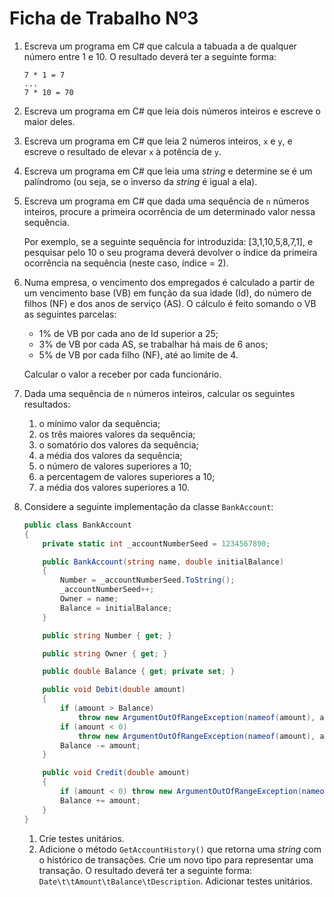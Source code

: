 # Ficha de Trabalho Nº3

1.  Escreva um programa em C# que calcula a tabuada a de qualquer número entre 1 e 10. O resultado deverá ter a seguinte forma:

        7 * 1 = 7
        ...
        7 * 10 = 70

2.  Escreva um programa em C# que leia dois números inteiros e escreve o maior deles.

3.  Escreva um programa em C# que leia 2 números inteiros, `x` e `y`, e escreve o resultado de elevar `x` à potência de `y`.

4.  Escreva um programa em C# que leia uma _string_ e determine se é um palíndromo (ou seja, se o inverso da _string_ é igual a ela).

5.  Escreva um programa em C# que dada uma sequência de `n` números inteiros, procure a primeira ocorrência de um determinado valor nessa sequência.

    Por exemplo, se a seguinte sequência for introduzida: [3,1,10,5,8,7,1], e pesquisar pelo 10 o seu programa deverá devolver o índice da primeira ocorrência na sequência (neste caso, índice = 2).

6.  Numa empresa, o vencimento dos empregados é calculado a partir de um vencimento base (VB) em função da sua idade (Id), do número de filhos (NF) e dos anos de serviço (AS). O cálculo é feito somando o VB as seguintes parcelas:

    - 1% de VB por cada ano de Id superior a 25;
    - 3% de VB por cada AS, se trabalhar há mais de 6 anos;
    - 5% de VB por cada filho (NF), até ao limite de 4.

    Calcular o valor a receber por cada funcionário.

7.  Dada uma sequência de `n` números inteiros, calcular os seguintes resultados:

    1. o mínimo valor da sequência;
    2. os três maiores valores da sequência;
    3. o somatório dos valores da sequência;
    4. a média dos valores da sequência;
    5. o número de valores superiores a 10;
    6. a percentagem de valores superiores a 10;
    7. a média dos valores superiores a 10.

8. Considere a seguinte implementação da classe `BankAccount`:

    ```c#
    public class BankAccount
    {
        private static int _accountNumberSeed = 1234567890;

        public BankAccount(string name, double initialBalance)
        {
            Number = _accountNumberSeed.ToString();
            _accountNumberSeed++;
            Owner = name;
            Balance = initialBalance;
        }

        public string Number { get; }

        public string Owner { get; }

        public double Balance { get; private set; }

        public void Debit(double amount)
        {
            if (amount > Balance)
                throw new ArgumentOutOfRangeException(nameof(amount), amount, "Debit amount exceeds balance!");
            if (amount < 0)
                throw new ArgumentOutOfRangeException(nameof(amount), amount, "Debit amount is less than zero!");
            Balance -= amount;
        }

        public void Credit(double amount)
        {
            if (amount < 0) throw new ArgumentOutOfRangeException(nameof(amount), "Credit amount must be positive!");
            Balance += amount;
        }
    }
    ```

    1. Crie testes unitários.
    2. Adicione o método `GetAccountHistory()` que retorna uma _string_ com o histórico de transações. Crie um novo tipo para representar uma transação. O resultado deverá ter a seguinte forma: `Date\t\tAmount\tBalance\tDescription`. Adicionar testes unitários.
